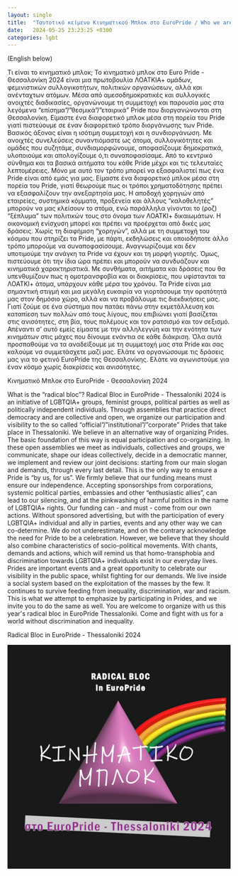 ```yaml
---
layout: single
title:  "Ταυτοτικό κείμενο Κινηματικού Μπλοκ στο EuroPride / Who we are"
date:   2024-05-25 23:23:25 +0300
categories: lgbt
---
```

(English below)

Τι είναι το κινηματικό μπλοκ;
Το κινηματικό μπλοκ στο Euro Pride - Θεσσαλονίκη 2024 είναι μια πρωτοβουλία ΛΟΑΤΚΙΑ+ ομάδων, φεμινιστικών συλλογικοτήτων, πολιτικών οργανώσεων, αλλά και ανένταχτων ατόμων. Μέσα από αμεσοδημοκρατικές και συλλογικές ανοιχτές διαδικασίες, οργανώνουμε τη συμμετοχή και παρουσία μας στα λεγόμενα “επίσημα”/”θεσμικά”/”εταιρικά” Pride που διοργανώνονται στη Θεσσαλονίκη.
Είμαστε ένα διαφορετικό μπλοκ μέσα στη πορεία του Pride γιατί πιστεύουμε σε έναν διαφορετικό τρόπο διοργάνωσης των Pride. Βασικός άξονας είναι η ισότιμη συμμετοχή και η συνδιοργάνωση. Με ανοιχτές συνελεύσεις συναντιόμαστε ως άτομα, συλλογικότητες και ομάδες που συζητάμε, συνδιαμορφώνουμε, αποφασίζουμε δημοκρατικά, υλοποιούμε και απολογίζουμε ό,τι συναποφασίσαμε. Από το κεντρικό σύνθημα και τα βασικά αιτήματα του κάθε Pride μέχρι και τις τελευταίες λεπτομέρειες. Μόνο με αυτό τον τρόπο μπορεί να εξασφαλιστεί πως ένα Pride είναι από εμάς για μας.
Είμαστε ένα διαφορετικό μπλοκ μέσα στη πορεία του Pride, γιατί θεωρούμε πως οι τρόποι χρηματοδότησης πρέπει να εξασφαλίζουν την ανεξαρτησία μας. Η αποδοχή χορηγιών από εταιρείες, συστημικά κόμματα, προξενεία και άλλους “καλοθελητές” μπορούν να μας κλείσουν το στόμα, ενώ παράλληλα γίνονται το (ροζ) “ξέπλυμα” των πολιτικών τους στο όνομα των ΛΟΑΤΚΙ+ δικαιωμάτων. Η οικονομική ενίσχυση μπορεί και πρέπει να προέρχεται από δικές μας δράσεις. Χωρίς τη διαφήμιση “χορηγών”, αλλά με τη συμμετοχή του κόσμου που στηρίζει τα Pride, με πάρτι, εκδηλώσεις και οποιοδήποτε άλλο τρόπο μπορούμε να συναποφασίσουμε.
Αναγνωρίζουμε και δεν υποτιμούμε την ανάγκη τα Pride να έχουν και τη μορφή γιορτής. Όμως, πιστεύουμε ότι την ίδια ώρα πρέπει και μπορούν να συνδυάζουν και κινηματικά χαρακτηριστικά. Με συνθήματα, αιτήματα και δράσεις που θα υπενθυμίζουν πως η ομοτρανσφοβία και οι διακρίσεις, που υφίστανται τα ΛΟΑΤΚΙ+ άτομα, υπάρχουν κάθε μέρα του χρόνου. Τα Pride είναι μια σημαντική στιγμή και μια μεγάλη ευκαιρία να γιορτάσουμε την ορατότητά μας στον δημόσιο χώρο, αλλά και να προβάλουμε τις διεκδικήσεις μας.
Γιατί ζούμε σε ένα σύστημα που πατάει πάνω στην εκμετάλλευση και καταπίεση των πολλών από τους λίγους, που επιβιώνει γιατί βασίζεται στις ανισότητες, στη βία, τους πολέμους και τον ρατσισμό και τον σεξισμό. Απέναντι σ’ αυτό εμείς είμαστε με την αλληλεγγύη και την ενότητα των κινημάτων στις μάχες που δίνουμε ενάντια σε κάθε διάκριση. Όλα αυτά προσπαθούμε να τα αναδείξουμε με τη συμμετοχή μας στα Pride και σας καλούμε να συμμετάσχετε μαζί μας. Ελάτε να οργανώσουμε τις δράσεις μας για το φετινό EuroPride της Θεσσαλονίκης. Ελάτε να αγωνιστούμε για έναν κόσμο χωρίς διακρίσεις και ανισότητες.

Κινηματικό Μπλοκ στο EuroPride - Θεσσαλονίκη 2024

What is the “radical bloc”?
Radical Bloc in EuroPride - Thessaloniki 2024 is an initiative of LGBTQIA+ groups, feminist groups, political parties as well as politically independent individuals. Through assemblies that practice direct democracy and are collective and open, we organize our participation and visibility to the so called “official”/”institutional”/”corporate” Prides that take place in Thessaloniki.
We believe in an alternative way of organizing Prides. The basic foundation of this way is equal participation and co-organizing. In these open assemblies we meet as individuals, collectives and groups, we communicate, shape our ideas collectively, decide in a democratic manner, we implement and review our joint decisions: starting from our main slogan and demands, through every last detail. This is the only way to ensure a Pride is “by us, for us”.
We firmly believe that our funding means must ensure our independence. Accepting sponsorships from corporations, systemic political parties, embassies and other “enthusiastic allies”, can lead to our silencing, and at the pinkwashing of harmful politics in the name of LGBTQIA+ rights. Our funding can - and must - come from our own actions. Without sponsored advertising, but with the participation of every LGBTQIA+ individual and ally in parties, events and any other way we can co-determine.
We do not underestimate, and on the contrary acknowledge the need for Pride to be a celebration. However, we believe that they should also combine characteristics of socio-political movements. With chants, demands and actions, which will remind us that homo-transphobia and discrimination towards LGBTQIA+ individuals exist in our everyday lives. Prides are important events and a great opportunity to celebrate our visibility in the public space, whilst fighting for our demands.
We live inside a social system based on the exploitation of the masses by the few. It continues to survive feeding from inequality, discrimination, war and racism. This is what we attempt to emphasize by participating in Prides, and we invite you to do the same as well. You are welcome to organize with us this year's radical bloc in EuroPride Thessaloniki. Come and fight with us for a world without discrimination and inequality.

Radical Bloc in EuroPride - Thessaloniki 2024

![logo](/assets/logo.jpg)
